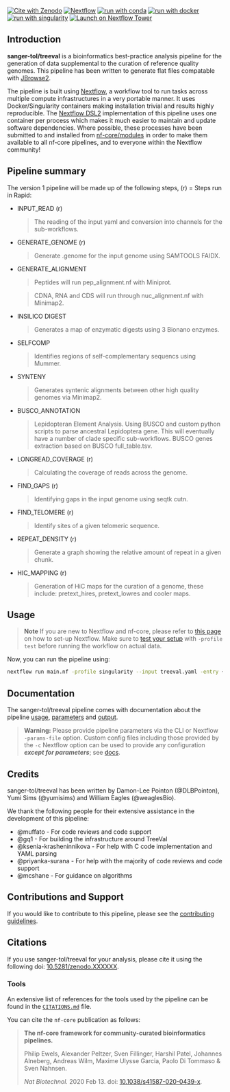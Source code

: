 [![Cite with Zenodo](http://img.shields.io/badge/DOI-10.5281/zenodo.XXXXXXX-1073c8?labelColor=000000)](https://doi.org/10.5281/zenodo.XXXXXXX)
[![Nextflow](https://img.shields.io/badge/nextflow%20DSL2-%E2%89%A522.10.1-23aa62.svg)](https://www.nextflow.io/)
[![run with conda](http://img.shields.io/badge/run%20with-conda-3EB049?labelColor=000000&logo=anaconda)](https://docs.conda.io/en/latest/)
[![run with docker](https://img.shields.io/badge/run%20with-docker-0db7ed?labelColor=000000&logo=docker)](https://www.docker.com/)
[![run with singularity](https://img.shields.io/badge/run%20with-singularity-1d355c.svg?labelColor=000000)](https://sylabs.io/docs/)
[![Launch on Nextflow Tower](https://img.shields.io/badge/Launch%20%F0%9F%9A%80-Nextflow%20Tower-%234256e7)](https://tower.nf/launch?pipeline=https://github.com/sanger-tol/treeval)

## Introduction

**sanger-tol/treeval** is a bioinformatics best-practice analysis pipeline for the generation of data supplemental to the curation of reference quality genomes. This pipeline has been written to generate flat files compatable with [JBrowse2](https://jbrowse.org/jb2/).

The pipeline is built using [Nextflow](https://www.nextflow.io), a workflow tool to run tasks across multiple compute infrastructures in a very portable manner. It uses Docker/Singularity containers making installation trivial and results highly reproducible. The [Nextflow DSL2](https://www.nextflow.io/docs/latest/dsl2.html) implementation of this pipeline uses one container per process which makes it much easier to maintain and update software dependencies. Where possible, these processes have been submitted to and installed from [nf-core/modules](https://github.com/nf-core/modules) in order to make them available to all nf-core pipelines, and to everyone within the Nextflow community!

## Pipeline summary

The version 1 pipeline will be made up of the following steps, (r) = Steps run in Rapid:

- INPUT_READ (r)

  > The reading of the input yaml and conversion into channels for the sub-workflows.

- GENERATE_GENOME (r)

  > Generate .genome for the input genome using SAMTOOLS FAIDX.

- GENERATE_ALIGNMENT

  > Peptides will run pep_alignment.nf with Miniprot.

  > CDNA, RNA and CDS will run through nuc_alignment.nf with Minimap2.

- INSILICO DIGEST

  > Generates a map of enzymatic digests using 3 Bionano enzymes.

- SELFCOMP

  > Identifies regions of self-complementary sequencs using Mummer.

- SYNTENY

  > Generates syntenic alignments between other high quality genomes via Minimap2.

- BUSCO_ANNOTATION

  > Lepidopteran Element Analysis. Using BUSCO and custom python scripts to parse ancestral Lepidoptera gene. This will eventually have a number of clade specific sub-workflows.
  > BUSCO genes extraction based on BUSCO full_table.tsv.

- LONGREAD_COVERAGE (r)

  > Calculating the coverage of reads across the genome.

- FIND_GAPS (r)

  > Identifying gaps in the input genome using seqtk cutn.

- FIND_TELOMERE (r)

  > Identify sites of a given telomeric sequence.

- REPEAT_DENSITY (r)

  > Generate a graph showing the relative amount of repeat in a given chunk.

- HIC_MAPPING (r)
  > Generation of HiC maps for the curation of a genome, these include: pretext_hires, pretext_lowres and cooler maps.

## Usage

> **Note**
> If you are new to Nextflow and nf-core, please refer to [this page](https://nf-co.re/docs/usage/installation) on how
> to set-up Nextflow. Make sure to [test your setup](https://nf-co.re/docs/usage/introduction#how-to-run-a-pipeline)
> with `-profile test` before running the workflow on actual data.

Now, you can run the pipeline using:

```bash
nextflow run main.nf -profile singularity --input treeval.yaml -entry {FULL|RAPID} --outdir {OUTDIR}
```

## Documentation

The sanger-tol/treeval pipeline comes with documentation about the pipeline [usage](https://nf-co.re/treeval/usage), [parameters](https://nf-co.re/treeval/parameters) and [output](https://nf-co.re/treeval/output).

> **Warning:**
> Please provide pipeline parameters via the CLI or Nextflow `-params-file` option. Custom config files including those
> provided by the `-c` Nextflow option can be used to provide any configuration _**except for parameters**_;
> see [docs](https://nf-co.re/usage/configuration#custom-configuration-files).

## Credits

sanger-tol/treeval has been written by Damon-Lee Pointon (@DLBPointon), Yumi Sims (@yumisims) and William Eagles (@weaglesBio).

We thank the following people for their extensive assistance in the development of this pipeline:

<ul>
  <li>@muffato - For code reviews and code support</li>
  <li>@gq1 - For building the infrastructure around TreeVal</li>
  <li>@ksenia-krasheninnikova - For help with C code implementation and YAML parsing</li>
  <li>@priyanka-surana - For help with the majority of code reviews and code support</li>
  <li>@mcshane - For guidance on algorithms </li>
</ul>

## Contributions and Support

If you would like to contribute to this pipeline, please see the [contributing guidelines](.github/CONTRIBUTING.md).

## Citations

<!--TODO: Citation-->

If you use sanger-tol/treeval for your analysis, please cite it using the following doi: [10.5281/zenodo.XXXXXX](https://doi.org/10.5281/zenodo.XXXXXX).

### Tools

An extensive list of references for the tools used by the pipeline can be found in the [`CITATIONS.md`](CITATIONS.md) file.

You can cite the `nf-core` publication as follows:

> **The nf-core framework for community-curated bioinformatics pipelines.**
>
> Philip Ewels, Alexander Peltzer, Sven Fillinger, Harshil Patel, Johannes Alneberg, Andreas Wilm, Maxime Ulysse Garcia, Paolo Di Tommaso & Sven Nahnsen.
>
> _Nat Biotechnol._ 2020 Feb 13. doi: [10.1038/s41587-020-0439-x](https://dx.doi.org/10.1038/s41587-020-0439-x).
